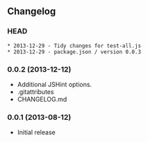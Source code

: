 ## Changelog

### HEAD

```
* 2013-12-29 - Tidy changes for test-all.js
* 2013-12-29 - package.json / version 0.0.3
```

### 0.0.2 (2013-12-12)

* Additional JSHint options.
* .gitattributes
* CHANGELOG.md

### 0.0.1 (2013-08-12)

* Initial release